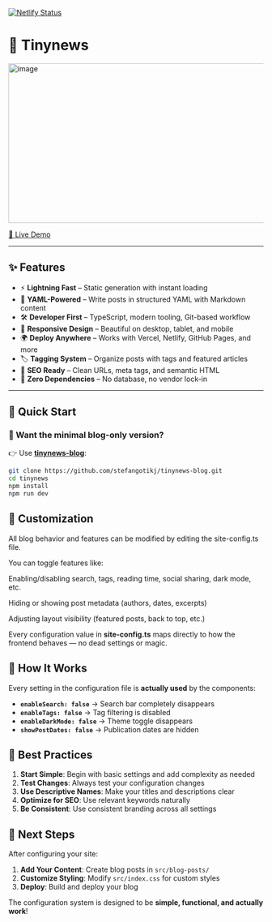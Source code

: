 [![Netlify Status](https://api.netlify.com/api/v1/badges/8a936b36-290f-4658-b038-e6f2f4e3b61d/deploy-status)](https://app.netlify.com/projects/yaml/deploys)

# 📰 Tinynews

<img width="1033" height="315" alt="image" src="https://github.com/user-attachments/assets/62736e04-7f0b-48d2-b1cf-b47747f1644b" />

[🔗 Live Demo](https://tinynews.site/blog)  


---

## ✨ Features

- ⚡ **Lightning Fast** – Static generation with instant loading  
- 📝 **YAML-Powered** – Write posts in structured YAML with Markdown content  
- 🛠️ **Developer First** – TypeScript, modern tooling, Git-based workflow  
- 📱 **Responsive Design** – Beautiful on desktop, tablet, and mobile  
- 🌍 **Deploy Anywhere** – Works with Vercel, Netlify, GitHub Pages, and more  
- 🏷️ **Tagging System** – Organize posts with tags and featured articles  
- 🔎 **SEO Ready** – Clean URLs, meta tags, and semantic HTML  
- 🎯 **Zero Dependencies** – No database, no vendor lock-in  

---

## 🚀 Quick Start

### 🧪 Want the minimal blog-only version?

👉 Use [**tinynews-blog**](https://github.com/stefangotikj/tinynews-blog.git):
```bash
git clone https://github.com/stefangotikj/tinynews-blog.git
cd tinynews
npm install
npm run dev
```

## 🎨 Customization

All blog behavior and features can be modified by editing the site-config.ts file.

You can toggle features like:

Enabling/disabling search, tags, reading time, social sharing, dark mode, etc.

Hiding or showing post metadata (authors, dates, excerpts)

Adjusting layout visibility (featured posts, back to top, etc.)

Every configuration value in **site-config.ts** maps directly to how the frontend behaves — no dead settings or magic.


## 🚀 How It Works

Every setting in the configuration file is **actually used** by the components:

- **`enableSearch: false`** → Search bar completely disappears
- **`enableTags: false`** → Tag filtering is disabled
- **`enableDarkMode: false`** → Theme toggle disappears
- **`showPostDates: false`** → Publication dates are hidden

## 📝 Best Practices

1. **Start Simple**: Begin with basic settings and add complexity as needed
2. **Test Changes**: Always test your configuration changes
3. **Use Descriptive Names**: Make your titles and descriptions clear
4. **Optimize for SEO**: Use relevant keywords naturally
5. **Be Consistent**: Use consistent branding across all settings

## 🔧 Next Steps

After configuring your site:

1. **Add Your Content**: Create blog posts in `src/blog-posts/`
2. **Customize Styling**: Modify `src/index.css` for custom styles
3. **Deploy**: Build and deploy your blog

The configuration system is designed to be **simple, functional, and actually work**!
